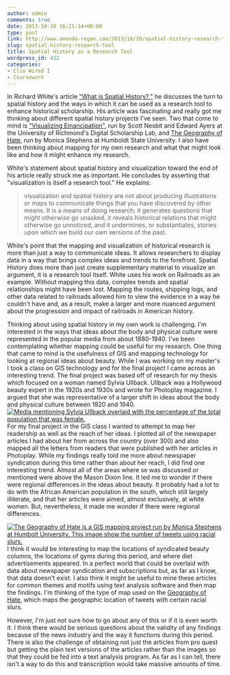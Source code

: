 ```yaml
---
author: admin
comments: true
date: 2013-10-20 16:21:14+00:00
type: post
link: http://www.amanda-regan.com/2013/10/20/spatial-history-research-tool/
slug: spatial-history-research-tool
title: Spatial History as a Research Tool
wordpress_id: 412
categories:
- Clio Wired I
- Coursework
---
```


In Richard White's article ["What is Spatial History?,"](https://www.stanford.edu/group/spatialhistory/cgi-bin/site/pub.php?id=29) he discusses the turn to spatial history and the ways in which it can be used as a research tool to enhance historical scholarship. His article was fascinating and really got me thinking about different spatial history projects I've seen. Two that come to mind is ["Visualizing Emancipation"](http://dsl.richmond.edu/emancipation/), run by Scott Nesbit and Edward Ayers at the University of Richmond's Digital Scholarship Lab, and [The Geography of Hate](http://users.humboldt.edu/mstephens/hate/hate_map.html), run by Monica Stephens at Humboldt State University. I also have been thinking about mapping for my own research and what that might look like and how it might enhance my research.

White's statement about spatial history and visualization toward the end of his article really struck me as important. He concludes by asserting that "visualization is itself a research tool." He explains:


<blockquote>visualization and spatial history are not about producing illustrations or maps to communicate things that you have discovered by other means. It is a means of doing research; it generates questions that might otherwise go unasked, it reveals historical relations that might otherwise go unnoticed, and it undermines, or substantiates, stories upon which we build our own versions of the past.</blockquote>


White's point that the mapping and visualization of historical research is more than just a way to communicate ideas. It allows researchers to display data in a way that brings complex ideas and trends to the forefront. Spatial History does more than just create supplementary material to visualize an argument, it is a research tool itself. White uses his work on Railroads as an example. Without mapping this data, complex trends and spatial relationships might have been lost. Mapping the routes, shipping logs, and other data related to railroads allowed him to view the evidence in a way he couldn't have and, as a result, make a larger and more nuanced argument about the progression and impact of railroads in American history.

Thinking about using spatial history in my own work is challenging. I'm interested in the ways that ideas about the body and physical culture were represented in the popular media from about 1880-1940. I've been contemplating whether mapping could be useful for my research. One thing that came to mind is the usefulness of GIS and mapping technology for looking at regional ideas about beauty. While I was working on my master's I took a class on GIS technology and for the final project I came across an interesting trend. The final project was based off of research for my thesis which focused on a woman named Sylvia Ullback. Ullback was a Hollywood beauty expert in the 1920s and 1930s and wrote for Photoplay magazine. I argued that she was representative of a larger shift in ideas about the body and physical culture between 1920 and 1940. [![Media mentioning Sylvia Ullback overlaid with the percentage of the total population that was female.](http://www.amanda-regan.com/wp-content/uploads/2013/10/letters.discourse.femalpop-300x231.png)](http://www.amanda-regan.com/wp-content/uploads/2013/10/letters.discourse.femalpop.png)For my final project in the GIS class I wanted to attempt to map her readership as well as the reach of her ideas. I plotted all of the newspaper articles I had about her from across the country (over 300) and also mapped all the letters from readers that were published with her articles in Photoplay. While my findings really told me more about newspaper syndication during this time rather than about her reach, I did find one interesting trend. Almost all of the areas where se was discussed or mentioned were above the Mason Dixon line. It led me to wonder if there were regional differences in the ideas about beauty. It probably had a lot to do with the African American population in the south, which still largely illiterate, and that her articles were aimed, almost exclusively, at white women. But, nevertheless, it made me wonder if there were regional differences.

[![The Geography of Hate is a GIS mapping project run by Monica Stephens at Humbolt University. This image show the number of tweets using racial slurs.](http://www.amanda-regan.com/wp-content/uploads/2013/10/Screen-Shot-2013-10-20-at-11.38.08-AM-300x193.png)](http://www.amanda-regan.com/wp-content/uploads/2013/10/Screen-Shot-2013-10-20-at-11.38.08-AM.png)I think it would be interesting to map the locations of syndicated beauty columns, the locations of gyms during this period, and where diet advertisements appeared. In a perfect world that could be overlaid with data about newspaper syndication and subscriptions but, as far as I know, that data doesn't exist. [
](http://users.humboldt.edu/mstephens/hate/hate_map.html)I also think it might be useful to mine these articles for common themes and motifs using text analysis software and then map the findings. I'm thinking of the type of map used on the [Geography of Hate](http://users.humboldt.edu/mstephens/hate/hate_map.html), which maps the geographic location of tweets with certain racial slurs.

However, I'm just not sure how to go about any of this or if it is even worth it. I think there would be serious questions about the validity of any findings because of the news industry and the way it functions during this period. There is also the challenge of obtaining not just the articles from pro quest but getting the plain text versions of the articles rather than the images so that they could be fed into a text analysis program. As far as I can tell, there isn't a way to do this and transcription would take massive amounts of time.
